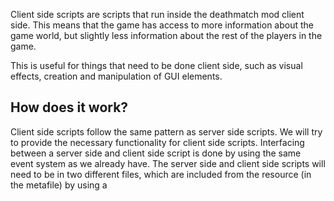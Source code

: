 Client side scripts are scripts that run inside the deathmatch mod client side. This means that the game has access to more information about the game world, but slightly less information about the rest of the players in the game.

This is useful for things that need to be done client side, such as visual effects, creation and manipulation of GUI elements.

How does it work?
-----------------

Client side scripts follow the same pattern as server side scripts. We will try to provide the necessary functionality for client side scripts. Interfacing between a server side and client side script is done by using the same event system as we already have. The server side and client side scripts will need to be in two different files, which are included from the resource (in the metafile) by using a

<script>
tag (and type attribute).

For example:

**meta.xml**

``` xml
<meta>
    <script src="c_gui.lua" type="client" />
    <script src="s_gui.lua" type="server" />
</meta>
```

If you wanted to trigger a client side event from the server, you would first have to register the client side event using [addEvent](/docs/addevent.md "wikilink"). Then, you can attach a handler to the event as you would in a server side script. Then in the server side script, you'll be able to call [triggerClientEvent](/triggerClientEvent.md "wikilink"), which will trigger the event client side. The same can be done in reverse using [triggerServerEvent](/triggerServerEvent.md "wikilink").

For example:

**Client side**

``` lua
function showObjectBrowser ( id )
    -- code here
end
addEvent( "doShowObjectBrowser", true )
addEventHandler( "doShowObjectBrowser", getRootElement(), showObjectBrowser )
```

**Server side**

``` lua
triggerClientEvent ( somePlayer, "doShowObjectBrowser", getRootElement(), 1034 )
```

[Category:Scripting Concepts](/docs/category:scripting_concepts.md "wikilink") [ru:Client side scripts](/ru:Client_side_scripts.md "wikilink") [it:Script client-side](/it:Script_client-side.md "wikilink") [es:Scripts de Cliente](/es:Scripts_de_Cliente.md "wikilink")
